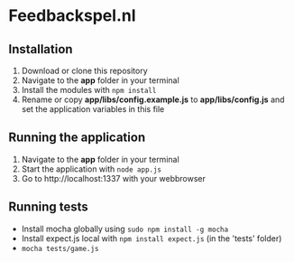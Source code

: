# Feedbackspel.nl
## Installation
1. Download or clone this repository
2. Navigate to the **app** folder in your terminal
3. Install the modules with `npm install`
4. Rename or copy **app/libs/config.example.js** to **app/libs/config.js** and set the application variables in this file

## Running the application
1. Navigate to the **app** folder in your terminal
2. Start the application with `node app.js`
3. Go to http://localhost:1337 with your webbrowser

## Running tests
- Install mocha globally using `sudo npm install -g mocha`
- Install expect.js local with `npm install expect.js` (in the 'tests' folder)
- `mocha tests/game.js`